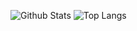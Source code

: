 ![Github Stats](https://github-readme-stats-dun-gamma.vercel.app/api?username=jeraldrich&count_private=true&show_icons=true&include_all_commits=true&theme=radical)
![Top Langs](https://github-readme-stats-dun-gamma.vercel.app/api/top-langs/?username=jeraldrich&hide=TeX&layout=compact&theme=radical)
